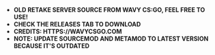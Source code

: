 - **OLD RETAKE SERVER SOURCE FROM WAVY CS:GO, FEEL FREE TO USE!**
- **CHECK THE RELEASES TAB TO DOWNLOAD**
- **CREDITS: HTTPS://WAVYCSGO.COM**
- **NOTE: UPDATE SOURCEMOD AND METAMOD TO LATEST VERSION BECAUSE IT'S OUTDATED**
